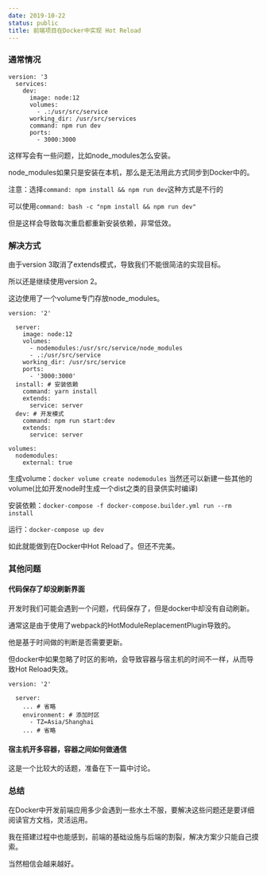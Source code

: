 ```yaml
---
date: 2019-10-22
status: public
title: 前端项目在Docker中实现 Hot Reload
---
```


### 通常情况

```
version: '3
  services:
    dev:
      image: node:12
      volumes:
        - .:/usr/src/service
      working_dir: /usr/src/services
      command: npm run dev
      ports: 
        - 3000:3000
```

这样写会有一些问题，比如node_modules怎么安装。

node_modules如果只是安装在本机，那么是无法用此方式同步到Docker中的。

注意：选择`command: npm install && npm run dev`这种方式是不行的

可以使用`command: bash -c "npm install && npm run dev"`

但是这样会导致每次重启都重新安装依赖，非常低效。

### 解决方式

由于version 3取消了extends模式，导致我们不能很简洁的实现目标。

所以还是继续使用version 2。

这边使用了一个volume专门存放node_modules。


```
version: '2'

  server:
    image: node:12
    volumes:
      - nodemodules:/usr/src/service/node_modules
      - .:/usr/src/service
    working_dir: /usr/src/service
    ports:
      - '3000:3000'
  install: # 安装依赖
    command: yarn install
    extends:
      service: server
  dev: # 开发模式
    command: npm run start:dev
    extends:
      service: server

volumes:
  nodemodules:
    external: true
```

生成volume：`docker volume create nodemodules` 当然还可以新建一些其他的volume(比如开发node时生成一个dist之类的目录供实时编译)

安装依赖：`docker-compose -f docker-compose.builder.yml run --rm install`

运行：`docker-compose up dev` 

如此就能做到在Docker中Hot Reload了。但还不完美。

### 其他问题

#### 代码保存了却没刷新界面

开发时我们可能会遇到一个问题，代码保存了，但是docker中却没有自动刷新。

通常这是由于使用了webpack的HotModuleReplacementPlugin导致的。

他是基于时间做的判断是否需要更新。

但docker中如果忽略了时区的影响，会导致容器与宿主机的时间不一样，从而导致Hot Reload失效。

```
version: '2'

  server:
    ... # 省略
    environment: # 添加时区
      - TZ=Asia/Shanghai
    ... # 省略
```

#### 宿主机开多容器，容器之间如何做通信

这是一个比较大的话题，准备在下一篇中讨论。


### 总结

在Docker中开发前端应用多少会遇到一些水土不服，要解决这些问题还是要详细阅读官方文档，灵活运用。

我在搭建过程中也能感到，前端的基础设施与后端的割裂，解决方案少只能自己摸索。

当然相信会越来越好。
